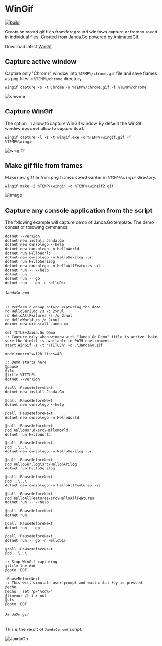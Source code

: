 # WinGif

[![build](https://github.com/Jandini/WinGif/actions/workflows/build.yml/badge.svg)](https://github.com/Jandini/WinGif/actions/workflows/build.yml)

Create animated gif files from foreground windows capture or frames saved in individual files. 
Created from [Janda.Go](https://github.com/Jandini/Janda.Go) powered by [AnimatedGif](https://github.com/mrousavy/AnimatedGif).

Download latest [WinGif](https://github.com/Jandini/WinGif/releases/download/0.2.0/WinGif.exe)

## Capture active window

Capture only "Chrome" window into `%TEMP%/chrome.gif` file and save frames as png files in `%TEMP%/chrome` directory.
```
wingif capture -s -t Chrome -o %TEMP%/chrome.gif -f %TEMP%/chrome
```

![chrome](https://user-images.githubusercontent.com/19593367/207031114-49891e15-c160-4346-b546-b943dbfe0adc.gif)


## Capture WinGif

The option `-l` allow to capture WinGif window. By default the WinGif window does not allow to capture itself. 
```
wingif capture -l -s -t wingif.exe -o %TEMP%\wingif.gif -f %TEMP%\wingif
```
![wingif2](https://user-images.githubusercontent.com/19593367/207033078-c1ed8e1f-db43-41c5-9228-0a86db18efc8.gif)



## Make gif file from frames

Make new gif file from png frames saved earilier in `%TEMP%\wingif` directory.
```
wingif make -i %TEMP%\wingif -o %TEMP%\wingif2.gif
```
![image](https://user-images.githubusercontent.com/19593367/207031957-4e51fd1c-fc4e-4d9f-98e3-7cdfb712fd81.png)




## Capture any console application from the script

The following example will capture demo of Janda.Go template. The demo consist of following commands: 
```
dotnet --version
dotnet new install Janda.Go
dotnet new consolego --help
dotnet new consolego -n HelloWorld
dotnet run HelloWorld
dotnet new consolego -n HelloSerilog -us
dotnet run HelloSerilog
dotnet new consolego -n HelloAllFeatures -al
dotnet run -- --help
dotnet run 
dotnet run -- go
dotnet run -- go -n HelloDir
```


###### `JandaGo.cmd`
```batch
:: Perform cleanup before capturing the demo
rd HelloSerilog /s /q 2>nul
rd HelloAllFeatures /s /q 2>nul
rd HelloWorld /s /q 2>nul
dotnet new uninstall Janda.Go

set TITLE=Janda.Go Demo
:: Capture only when window with "Janda.Go Demo" title is active. Make sure the WinGif is available in PATH environment.
start WinGif -s -t "%TITLE%" -o .\JandaGo.gif

mode con:cols=120 lines=40

:: Demo starts here
@pause
@cls
@title %TITLE%
dotnet --version

@call :PauseBeforeNext
dotnet new install Janda.Go

@call :PauseBeforeNext
dotnet new consolego --help

@call :PauseBeforeNext
dotnet new consolego -n HelloWorld

@call :PauseBeforeNext
@cd HelloWorld\src\HelloWorld
dotnet run HelloWorld

@call :PauseBeforeNext
@cd ..\..\..
dotnet new consolego -n HelloSerilog -us

@call :PauseBeforeNext
@cd HelloSerilog\src\HelloSerilog
dotnet run HelloSerilog

@call :PauseBeforeNext
@cd ..\..\..
dotnet new consolego -n HelloAllFeatures -al

@call :PauseBeforeNext
@cd HelloAllFeatures\src\HelloAllFeatures
dotnet run -- --help

@call :PauseBeforeNext
dotnet run 

@call :PauseBeforeNext
dotnet run -- go

@call :PauseBeforeNext
dotnet run -- go -n HelloDir

@call :PauseBeforeNext
@cd ..\..\..

:: Stop WinGif capturing
@title The End
@goto :EOF

:PauseBeforeNext
:: This will simulate user prompt and wait until key is pressed
@echo.
@echo | set /p="%cd%>"
@timeout /t 3 > nul
@cls
@goto :EOF
```

###### `JandaGo.gif`

This is the result of `JandaGo.cmd` script.

![JandaGo](https://user-images.githubusercontent.com/19593367/211174559-b45486cd-20d8-49fe-839d-7d7a50d6395d.gif)



